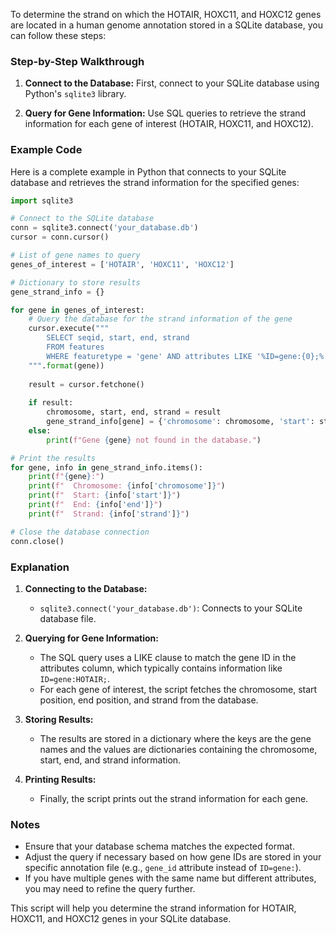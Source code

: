To determine the strand on which the HOTAIR, HOXC11, and HOXC12 genes are located in a human genome annotation stored in a SQLite database, you can follow these steps:

### Step-by-Step Walkthrough

1. **Connect to the Database:**
   First, connect to your SQLite database using Python's `sqlite3` library.

2. **Query for Gene Information:**
   Use SQL queries to retrieve the strand information for each gene of interest (HOTAIR, HOXC11, and HOXC12).

### Example Code

Here is a complete example in Python that connects to your SQLite database and retrieves the strand information for the specified genes:

```python
import sqlite3

# Connect to the SQLite database
conn = sqlite3.connect('your_database.db')
cursor = conn.cursor()

# List of gene names to query
genes_of_interest = ['HOTAIR', 'HOXC11', 'HOXC12']

# Dictionary to store results
gene_strand_info = {}

for gene in genes_of_interest:
    # Query the database for the strand information of the gene
    cursor.execute("""
        SELECT seqid, start, end, strand 
        FROM features 
        WHERE featuretype = 'gene' AND attributes LIKE '%ID=gene:{0};%'
    """.format(gene))
    
    result = cursor.fetchone()
    
    if result:
        chromosome, start, end, strand = result
        gene_strand_info[gene] = {'chromosome': chromosome, 'start': start, 'end': end, 'strand': strand}
    else:
        print(f"Gene {gene} not found in the database.")

# Print the results
for gene, info in gene_strand_info.items():
    print(f"{gene}:")
    print(f"  Chromosome: {info['chromosome']}")
    print(f"  Start: {info['start']}")
    print(f"  End: {info['end']}")
    print(f"  Strand: {info['strand']}")

# Close the database connection
conn.close()
```

### Explanation

1. **Connecting to the Database:**
   - `sqlite3.connect('your_database.db')`: Connects to your SQLite database file.
   
2. **Querying for Gene Information:**
   - The SQL query uses a LIKE clause to match the gene ID in the attributes column, which typically contains information like `ID=gene:HOTAIR;`.
   - For each gene of interest, the script fetches the chromosome, start position, end position, and strand from the database.
   
3. **Storing Results:**
   - The results are stored in a dictionary where the keys are the gene names and the values are dictionaries containing the chromosome, start, end, and strand information.

4. **Printing Results:**
   - Finally, the script prints out the strand information for each gene.

### Notes

- Ensure that your database schema matches the expected format.
- Adjust the query if necessary based on how gene IDs are stored in your specific annotation file (e.g., `gene_id` attribute instead of `ID=gene:`).
- If you have multiple genes with the same name but different attributes, you may need to refine the query further.

This script will help you determine the strand information for HOTAIR, HOXC11, and HOXC12 genes in your SQLite database.
